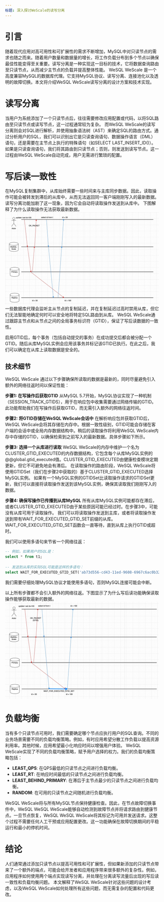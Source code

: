 ```yaml
---
标题: 深入探讨WeScale的读写分离
---
```


# 引言
随着现代应用对高可用性和可扩展性的需求不断增加，MySQL中对只读节点的需求也随之而来。随着用户数量和数据量的增长，将工作负载分布到多个节点以确保最佳性能变得至关重要。读写分离是一种实现这一目标的技术，它将数据查询路由至只读节点，从而减少主节点的负载并提高整体性能。
WeSQL WeScale 是一个高度兼容MySQL的数据库代理。它支持MySQL协议、读写分离、连接池化以及透明的故障切换。本文将介绍WeSQL WeScale读写分离的设计方案和技术实现。

# 读写分离
当用户为系统添加了一个只读节点后，往往需要修改应用配置或代码，以将SQL路由至只读节点或读写节点，这一过程通常较为复杂。
而WeSQL WeScale的读写分离则会对SQL进行解析，并使用抽象语法树（AST）来确定SQL的路由方式。通过分析用户的SQL，我们可以识别出它是只读查询语句、数据操作语言（DML）语句，还是需要在主节点上执行的特殊语句（如SELECT LAST_INSERT_ID()）。如果是只读查询语句，我们将其路由到只读节点；否则，则发送到读写节点。这一过程由WeSQL WeScale自动完成，用户无需进行繁琐的配置。

# 写后读一致性
在MySQL复制集群中，从库始终需要一些时间来与主库同步数据。因此，读取操作可能会被转发到滞后的从库中，从而无法返回同一客户端刚刚写入的最新数据。读写分离功能加剧了这一现象，因为它会自动将读取操作发送到从库中。
下图解释了为什么读取操作无法获取最新数据。
![](images/16922380094375.jpg)
一些数据库代理会监听主从节点的复制延迟，并在复制延迟过高时禁用从库，但它们无法智能地确定何时可以安全地将特定SQL路由到从库。
WeSQL WeScale通过跟踪主节点和从节点之间的全局事务标识符（GTID），保证了写后读数据的一致性。

启用GTID后，每个事务（包括自动提交的事务）在成功提交后都会被分配一个GTID。随后从库MySQL实例会应用该事务并标记该GTID已执行。在此之后，我们可以确定在从库上读取数据是安全的。
## 技术细节

WeSQL WeScale 通过以下步骤确保所读取的数据是最新的，同时尽量避免引入额外的网络往返时间以保证性能：

**步骤1: 在写操作后获取GTID**
从MySQL 5.7开始，MySQL协议实现了一种机制（SESSION_TRACK_GTIDS），用于在响应包中收集需要通过网络传输的GTID。此功能帮助我们在写操作后获取GTID，而无需引入额外的网络往返时间。

**步骤2: 将GTID存储在WeSQL WeScale会话中**
在解析响应包并获取GTID后，WeSQL WeScale会将其存储在内存中。根据一致性级别，GTID可能会存储在客户端的会话中或全局内存数据结构中。稍后的读取操作将利用WeSQL WeScale内存中存储的GTID，以确保检索到之前写入的最新数据。具体步骤如下所示。

**步骤3: 选择一个从库进行读取**
WeSQL WeScale的内存中维护一个名为CLUSTER_GTID_EXECUTED的内存数据结构，它包含每个从库MySQL实例的@@global.gtid_executed值。CLUSTER_GTID_EXECUTED由健康检查模块定期更新，但它不可避免地会有滞后。
在读取操作的路由阶段，WeSQL WeScale将使用GTIDSet（我们在步骤2中获取的）基于CLUSTER_GTID_EXECUTED选择MySQL实例。
如果有一个MySQL实例的GTIDSet比读取操作请求的GTIDSet更新，我们可以直接将读取操作发送到该MySQL实例，确保其读取我们刚刚写入的数据。

**步骤4: 确保写操作已传播到从库MySQL**
所有从库MySQL实例可能都存在滞后，或者CLUSTER_GTID_EXECUTED由于某些原因可能已经过时。在步骤3中，可能没有从库可用于读取操作。
我们可以将读取操作发送到主库，或者将读取操作发送到带有WAIT_FOR_EXECUTED_GTID_SET前缀的从库。WAIT_FOR_EXECUTED_GTID_SET函数会一直等待，直到从库上执行GTID或超时。

我们可以使用多语句来节省一个网络往返：
```SQL
-- 例如，如果用户的SQL是：
select * from t1;

-- 发送到从库的实际SQL可能是这样的多语句：
select WAIT_FOR_EXECUTED_GTID_SET('ab73d556-cd43-11ed-9608-6967c6ac0b32:7', 3);select * from t1;
```
我们需要仔细处理MySQL协议才能使用多语句，否则MySQL连接可能会中断。

以上所有步骤都不会引入额外的网络往返。下图显示了为什么写后读功能确保读取操作能够获取最新的数据。
![](images/16922380711791.jpg)

# 负载均衡
当有多个只读节点可用时，我们需要确定哪个节点应执行用户的SQL查询。不同的业务场景需要不同的负载均衡策略。例如，有时应用希望分散工作负载以提高资源利用率。其他时候，应用希望最小化响应时间以增强用户体验。
WeSQL WeScale实现了不同的负载均衡策略，赋予用户选择的权力。我们的负载均衡策略包括：
- **LEAST_QPS**: 在QPS最低的只读节点之间进行负载均衡。
- **LEAST_RT**: 在响应时间最低的只读节点之间进行负载均衡。
- **LEAST_BEHIND_PRIMARY**: 在滞后于主节点最少的只读节点之间进行负载均衡。
- **RANDOM**: 在可用的只读节点之间随机进行负载均衡。

WeSQL WeScale将与所有MySQL节点保持健康检查。因此，在节点故障切换事件中，WeSQL WeSQL WeScale能够自动检测到故障节点并将请求路由到健康节点。一旦节点恢复，WeSQL WeSQL WeScale将其标记为可用并发送请求。这整个过程不需要任何人工干预或应用配置更改。这一功能确保在故障切换期间的平稳运行和最小的停机时间。

# 结论
人们通常通过添加只读节点以提高可用性和可扩展性，但如果新添加的只读节点带来了一个额外的端点，可能会给开发者和应用程序带来很多额外的复杂性。例如，应用程序如何使用两个端点实现读写分离，并处理在分离读写流量后出现的写后读一致性和负载均衡问题。
本文解释了WeSQL WeScale针对这些问题的设计考虑，以及WeSQL WeScale如何处理所有这些问题，而无需复杂的配置和代码更改。

